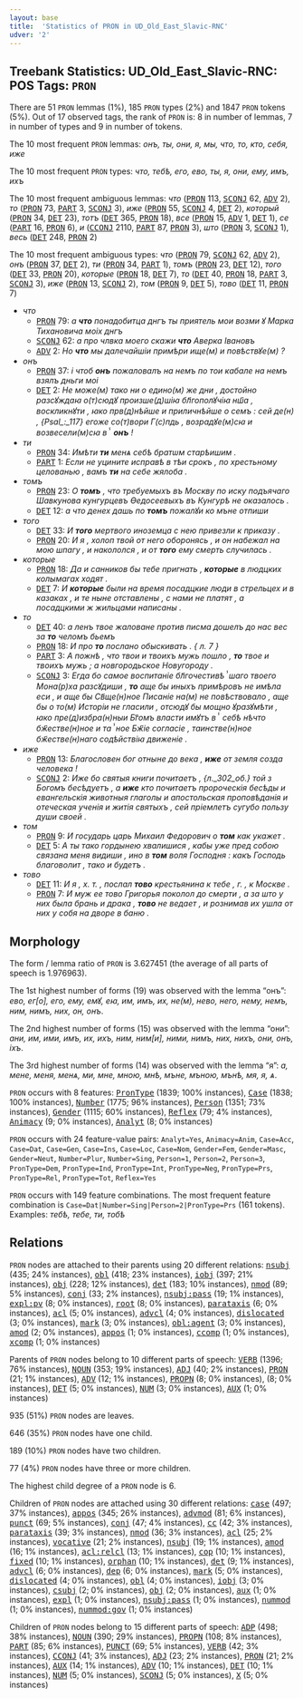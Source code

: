 ```yaml
---
layout: base
title:  'Statistics of PRON in UD_Old_East_Slavic-RNC'
udver: '2'
---
```


## Treebank Statistics: UD_Old_East_Slavic-RNC: POS Tags: `PRON`

There are 51 `PRON` lemmas (1%), 185 `PRON` types (2%) and 1847 `PRON` tokens (5%).
Out of 17 observed tags, the rank of `PRON` is: 8 in number of lemmas, 7 in number of types and 9 in number of tokens.

The 10 most frequent `PRON` lemmas: <em>онъ, ты, они, я, мы, что, то, кто, себя, иже</em>

The 10 most frequent `PRON` types:  <em>что, тебѣ, его, ево, ты, я, они, ему, имъ, ихъ</em>

The 10 most frequent ambiguous lemmas: <em>что</em> (<tt><a href="orv_rnc-pos-PRON.html">PRON</a></tt> 113, <tt><a href="orv_rnc-pos-SCONJ.html">SCONJ</a></tt> 62, <tt><a href="orv_rnc-pos-ADV.html">ADV</a></tt> 2), <em>то</em> (<tt><a href="orv_rnc-pos-PRON.html">PRON</a></tt> 73, <tt><a href="orv_rnc-pos-PART.html">PART</a></tt> 3, <tt><a href="orv_rnc-pos-SCONJ.html">SCONJ</a></tt> 3), <em>иже</em> (<tt><a href="orv_rnc-pos-PRON.html">PRON</a></tt> 55, <tt><a href="orv_rnc-pos-SCONJ.html">SCONJ</a></tt> 4, <tt><a href="orv_rnc-pos-DET.html">DET</a></tt> 2), <em>который</em> (<tt><a href="orv_rnc-pos-PRON.html">PRON</a></tt> 34, <tt><a href="orv_rnc-pos-DET.html">DET</a></tt> 23), <em>тотъ</em> (<tt><a href="orv_rnc-pos-DET.html">DET</a></tt> 365, <tt><a href="orv_rnc-pos-PRON.html">PRON</a></tt> 18), <em>все</em> (<tt><a href="orv_rnc-pos-PRON.html">PRON</a></tt> 15, <tt><a href="orv_rnc-pos-ADV.html">ADV</a></tt> 1, <tt><a href="orv_rnc-pos-DET.html">DET</a></tt> 1), <em>се</em> (<tt><a href="orv_rnc-pos-PART.html">PART</a></tt> 16, <tt><a href="orv_rnc-pos-PRON.html">PRON</a></tt> 6), <em>и</em> (<tt><a href="orv_rnc-pos-CCONJ.html">CCONJ</a></tt> 2110, <tt><a href="orv_rnc-pos-PART.html">PART</a></tt> 87, <tt><a href="orv_rnc-pos-PRON.html">PRON</a></tt> 3), <em>што</em> (<tt><a href="orv_rnc-pos-PRON.html">PRON</a></tt> 3, <tt><a href="orv_rnc-pos-SCONJ.html">SCONJ</a></tt> 1), <em>весь</em> (<tt><a href="orv_rnc-pos-DET.html">DET</a></tt> 248, <tt><a href="orv_rnc-pos-PRON.html">PRON</a></tt> 2)

The 10 most frequent ambiguous types:  <em>что</em> (<tt><a href="orv_rnc-pos-PRON.html">PRON</a></tt> 79, <tt><a href="orv_rnc-pos-SCONJ.html">SCONJ</a></tt> 62, <tt><a href="orv_rnc-pos-ADV.html">ADV</a></tt> 2), <em>онъ</em> (<tt><a href="orv_rnc-pos-PRON.html">PRON</a></tt> 37, <tt><a href="orv_rnc-pos-DET.html">DET</a></tt> 2), <em>ти</em> (<tt><a href="orv_rnc-pos-PRON.html">PRON</a></tt> 34, <tt><a href="orv_rnc-pos-PART.html">PART</a></tt> 1), <em>томъ</em> (<tt><a href="orv_rnc-pos-PRON.html">PRON</a></tt> 23, <tt><a href="orv_rnc-pos-DET.html">DET</a></tt> 12), <em>того</em> (<tt><a href="orv_rnc-pos-DET.html">DET</a></tt> 33, <tt><a href="orv_rnc-pos-PRON.html">PRON</a></tt> 20), <em>которые</em> (<tt><a href="orv_rnc-pos-PRON.html">PRON</a></tt> 18, <tt><a href="orv_rnc-pos-DET.html">DET</a></tt> 7), <em>то</em> (<tt><a href="orv_rnc-pos-DET.html">DET</a></tt> 40, <tt><a href="orv_rnc-pos-PRON.html">PRON</a></tt> 18, <tt><a href="orv_rnc-pos-PART.html">PART</a></tt> 3, <tt><a href="orv_rnc-pos-SCONJ.html">SCONJ</a></tt> 3), <em>иже</em> (<tt><a href="orv_rnc-pos-PRON.html">PRON</a></tt> 13, <tt><a href="orv_rnc-pos-SCONJ.html">SCONJ</a></tt> 2), <em>том</em> (<tt><a href="orv_rnc-pos-PRON.html">PRON</a></tt> 9, <tt><a href="orv_rnc-pos-DET.html">DET</a></tt> 5), <em>тово</em> (<tt><a href="orv_rnc-pos-DET.html">DET</a></tt> 11, <tt><a href="orv_rnc-pos-PRON.html">PRON</a></tt> 7)


* <em>что</em>
  * <tt><a href="orv_rnc-pos-PRON.html">PRON</a></tt> 79: <em>а <b>что</b> понадобитца днгъ ты приятель мои возми ꙋ Марка Тихановича моіх днгъ</em>
  * <tt><a href="orv_rnc-pos-SCONJ.html">SCONJ</a></tt> 62: <em>а про члвка моего скажи <b>что</b> Аверка Івановъ</em>
  * <tt><a href="orv_rnc-pos-ADV.html">ADV</a></tt> 2: <em>Но <b>что</b> мы далечайшіи примѣри ище(м) и повѣствꙋе(м) ?</em>
* <em>онъ</em>
  * <tt><a href="orv_rnc-pos-PRON.html">PRON</a></tt> 37: <em>і чтоб <b>онъ</b> пожаловалъ на немъ по тои кабале на немъ взялъ дньги моі</em>
  * <tt><a href="orv_rnc-pos-DET.html">DET</a></tt> 2: <em>Не може(м) тако ни о едино(м) же дни , достойно разсꙋждаꙗ о(т)сюдꙋ произше(д)шіꙗ бл҃гополꙋчіꙗ нш҃а , воскликнꙋти , ꙗко прв(д)нѣйше и приличнѣйше о семъ : сей де(н) , {Psal_:_117} егоже со(т)вори Г(с)пдь , возрадꙋе(м)сꙗ и возвесели(м)сꙗ вⸯ <b>онъ</b> !</em>
* <em>ти</em>
  * <tt><a href="orv_rnc-pos-PRON.html">PRON</a></tt> 34: <em>Имѣти <b>ти</b> менѧ себѣ братѡм старѣишим .</em>
  * <tt><a href="orv_rnc-pos-PART.html">PART</a></tt> 1: <em>Если не уцините исправѣ в тѣи срокъ , по хрестьному целованью , вамъ <b>ти</b> на себе жялоба .</em>
* <em>томъ</em>
  * <tt><a href="orv_rnc-pos-PRON.html">PRON</a></tt> 23: <em>О <b>томъ</b> , что требуемыхъ въ Москву по иску подъячаго Шавкунова кунгурцевъ Ѳедосеевыхъ въ Кунгурѣ не оказалось .</em>
  * <tt><a href="orv_rnc-pos-DET.html">DET</a></tt> 12: <em>а что денех дашь по <b>томъ</b> пожалꙋи ко мъне отпиши</em>
* <em>того</em>
  * <tt><a href="orv_rnc-pos-DET.html">DET</a></tt> 33: <em>И <b>того</b> мертвого иноземца с нею привезли к приказу .</em>
  * <tt><a href="orv_rnc-pos-PRON.html">PRON</a></tt> 20: <em>И я , холоп твой от него оборонясь , и он набежал на мою шпагу , и накололся , и от <b>того</b> ему смерть случилась .</em>
* <em>которые</em>
  * <tt><a href="orv_rnc-pos-PRON.html">PRON</a></tt> 18: <em>Да и санников бы тебе пригнать , <b>которые</b> в людцких колымагах ходят .</em>
  * <tt><a href="orv_rnc-pos-DET.html">DET</a></tt> 7: <em>И <b>которые</b> были на время посадцкие люди в стрельцех и в казаках , и те ныне отставлены , с нами не платят , а посадцкими ж жильцами написаны .</em>
* <em>то</em>
  * <tt><a href="orv_rnc-pos-DET.html">DET</a></tt> 40: <em>а ленъ твое жаловане против писма дошелъ до нас вес за <b>то</b> челомъ бьемъ</em>
  * <tt><a href="orv_rnc-pos-PRON.html">PRON</a></tt> 18: <em>И про <b>то</b> послано обыскивать . { л. 7 }</em>
  * <tt><a href="orv_rnc-pos-PART.html">PART</a></tt> 3: <em>А пожнѣ , что твои и твоихъ мужь пошло , <b>то</b> твое и твоихъ мужь ; а новгородьское Новугороду .</em>
  * <tt><a href="orv_rnc-pos-SCONJ.html">SCONJ</a></tt> 3: <em>Егда бо самое воспитаніе бл҃гочестивѣⸯшаго твоего Мона(р)ха разсꙋдиши , <b>то</b> аще бы иныхъ примѣровъ не имѣла еси , и аще бы Св҃ще(н)ное Писаніе на(м) не повѣствовало , аще бы о то(м) Исторіи не гласили , отсюдꙋ бы мощно ꙋразꙋмѣти , ꙗко пре(д)избра(н)ныи Бг҃омъ власти имꙋтъ вⸯ себѣ нѣчто бж҃естве(н)ное и таⸯное Бж҃іе согласіе , таинстве(н)ное бж҃естве(н)наго содѣйствіꙗ движеніе .</em>
* <em>иже</em>
  * <tt><a href="orv_rnc-pos-PRON.html">PRON</a></tt> 13: <em>Благословен бог отныне до века , <b>иже</b> от земля созда человека !</em>
  * <tt><a href="orv_rnc-pos-SCONJ.html">SCONJ</a></tt> 2: <em>Иже бо святыя книги почитаетъ , {л._302_об.} той з Богомъ бесѣдуетъ , а <b>иже</b> кто почитаетъ пророческія бесѣды и евангельскія животныя глаголы и апостольская проповѣданія и отеческая ученія и житія святыхъ , сей пріемлетъ сугубо пользу души своей .</em>
* <em>том</em>
  * <tt><a href="orv_rnc-pos-PRON.html">PRON</a></tt> 9: <em>И государь царь Михаил Федорович о <b>том</b> как укажет .</em>
  * <tt><a href="orv_rnc-pos-DET.html">DET</a></tt> 5: <em>А ты тако гордынею хвалишися , кабы уже пред собою связана меня видиши , ино в <b>том</b> воля Господня : какъ Господь благоволит , тако и будетъ .</em>
* <em>тово</em>
  * <tt><a href="orv_rnc-pos-DET.html">DET</a></tt> 11: <em>И я , х. т. , послал <b>тово</b> крестьянина к тебе , г. , к Москве .</em>
  * <tt><a href="orv_rnc-pos-PRON.html">PRON</a></tt> 7: <em>И муж ее тово Григорья поколол до смерти , а за што у них была брань и драка , <b>тово</b> не ведает , и рознимав их ушла от них у собя на дворе в баню .</em>

## Morphology

The form / lemma ratio of `PRON` is 3.627451 (the average of all parts of speech is 1.976963).

The 1st highest number of forms (19) was observed with the lemma “онъ”: <em>ево, ег[о], его, ему, емꙋ, еꙗ, им, имъ, их, не(м), нево, него, нему, немъ, ним, нимъ, них, он, онъ</em>.

The 2nd highest number of forms (15) was observed with the lemma “они”: <em>ани, им, ими, имъ, их, ихъ, ним, ним[и], ними, нимъ, них, нихъ, они, онъ, іхъ</em>.

The 3rd highest number of forms (14) was observed with the lemma “я”: <em>а, мене, меня, менѧ, ми, мне, мною, мнѣ, мъне, мъною, мънѣ, мя, я, ѧ</em>.

`PRON` occurs with 8 features: <tt><a href="orv_rnc-feat-PronType.html">PronType</a></tt> (1839; 100% instances), <tt><a href="orv_rnc-feat-Case.html">Case</a></tt> (1838; 100% instances), <tt><a href="orv_rnc-feat-Number.html">Number</a></tt> (1775; 96% instances), <tt><a href="orv_rnc-feat-Person.html">Person</a></tt> (1351; 73% instances), <tt><a href="orv_rnc-feat-Gender.html">Gender</a></tt> (1115; 60% instances), <tt><a href="orv_rnc-feat-Reflex.html">Reflex</a></tt> (79; 4% instances), <tt><a href="orv_rnc-feat-Animacy.html">Animacy</a></tt> (9; 0% instances), <tt><a href="orv_rnc-feat-Analyt.html">Analyt</a></tt> (8; 0% instances)

`PRON` occurs with 24 feature-value pairs: `Analyt=Yes`, `Animacy=Anim`, `Case=Acc`, `Case=Dat`, `Case=Gen`, `Case=Ins`, `Case=Loc`, `Case=Nom`, `Gender=Fem`, `Gender=Masc`, `Gender=Neut`, `Number=Plur`, `Number=Sing`, `Person=1`, `Person=2`, `Person=3`, `PronType=Dem`, `PronType=Ind`, `PronType=Int`, `PronType=Neg`, `PronType=Prs`, `PronType=Rel`, `PronType=Tot`, `Reflex=Yes`

`PRON` occurs with 149 feature combinations.
The most frequent feature combination is `Case=Dat|Number=Sing|Person=2|PronType=Prs` (161 tokens).
Examples: <em>тебѣ, тебе, ти, тобѣ</em>


## Relations

`PRON` nodes are attached to their parents using 20 different relations: <tt><a href="orv_rnc-dep-nsubj.html">nsubj</a></tt> (435; 24% instances), <tt><a href="orv_rnc-dep-obl.html">obl</a></tt> (418; 23% instances), <tt><a href="orv_rnc-dep-iobj.html">iobj</a></tt> (397; 21% instances), <tt><a href="orv_rnc-dep-obj.html">obj</a></tt> (228; 12% instances), <tt><a href="orv_rnc-dep-det.html">det</a></tt> (183; 10% instances), <tt><a href="orv_rnc-dep-nmod.html">nmod</a></tt> (89; 5% instances), <tt><a href="orv_rnc-dep-conj.html">conj</a></tt> (33; 2% instances), <tt><a href="orv_rnc-dep-nsubj-pass.html">nsubj:pass</a></tt> (19; 1% instances), <tt><a href="orv_rnc-dep-expl-pv.html">expl:pv</a></tt> (8; 0% instances), <tt><a href="orv_rnc-dep-root.html">root</a></tt> (8; 0% instances), <tt><a href="orv_rnc-dep-parataxis.html">parataxis</a></tt> (6; 0% instances), <tt><a href="orv_rnc-dep-acl.html">acl</a></tt> (5; 0% instances), <tt><a href="orv_rnc-dep-advcl.html">advcl</a></tt> (4; 0% instances), <tt><a href="orv_rnc-dep-dislocated.html">dislocated</a></tt> (3; 0% instances), <tt><a href="orv_rnc-dep-mark.html">mark</a></tt> (3; 0% instances), <tt><a href="orv_rnc-dep-obl-agent.html">obl:agent</a></tt> (3; 0% instances), <tt><a href="orv_rnc-dep-amod.html">amod</a></tt> (2; 0% instances), <tt><a href="orv_rnc-dep-appos.html">appos</a></tt> (1; 0% instances), <tt><a href="orv_rnc-dep-ccomp.html">ccomp</a></tt> (1; 0% instances), <tt><a href="orv_rnc-dep-xcomp.html">xcomp</a></tt> (1; 0% instances)

Parents of `PRON` nodes belong to 10 different parts of speech: <tt><a href="orv_rnc-pos-VERB.html">VERB</a></tt> (1396; 76% instances), <tt><a href="orv_rnc-pos-NOUN.html">NOUN</a></tt> (353; 19% instances), <tt><a href="orv_rnc-pos-ADJ.html">ADJ</a></tt> (40; 2% instances), <tt><a href="orv_rnc-pos-PRON.html">PRON</a></tt> (21; 1% instances), <tt><a href="orv_rnc-pos-ADV.html">ADV</a></tt> (12; 1% instances), <tt><a href="orv_rnc-pos-PROPN.html">PROPN</a></tt> (8; 0% instances),  (8; 0% instances), <tt><a href="orv_rnc-pos-DET.html">DET</a></tt> (5; 0% instances), <tt><a href="orv_rnc-pos-NUM.html">NUM</a></tt> (3; 0% instances), <tt><a href="orv_rnc-pos-AUX.html">AUX</a></tt> (1; 0% instances)

935 (51%) `PRON` nodes are leaves.

646 (35%) `PRON` nodes have one child.

189 (10%) `PRON` nodes have two children.

77 (4%) `PRON` nodes have three or more children.

The highest child degree of a `PRON` node is 6.

Children of `PRON` nodes are attached using 30 different relations: <tt><a href="orv_rnc-dep-case.html">case</a></tt> (497; 37% instances), <tt><a href="orv_rnc-dep-appos.html">appos</a></tt> (345; 26% instances), <tt><a href="orv_rnc-dep-advmod.html">advmod</a></tt> (81; 6% instances), <tt><a href="orv_rnc-dep-punct.html">punct</a></tt> (69; 5% instances), <tt><a href="orv_rnc-dep-conj.html">conj</a></tt> (47; 4% instances), <tt><a href="orv_rnc-dep-cc.html">cc</a></tt> (42; 3% instances), <tt><a href="orv_rnc-dep-parataxis.html">parataxis</a></tt> (39; 3% instances), <tt><a href="orv_rnc-dep-nmod.html">nmod</a></tt> (36; 3% instances), <tt><a href="orv_rnc-dep-acl.html">acl</a></tt> (25; 2% instances), <tt><a href="orv_rnc-dep-vocative.html">vocative</a></tt> (21; 2% instances), <tt><a href="orv_rnc-dep-nsubj.html">nsubj</a></tt> (19; 1% instances), <tt><a href="orv_rnc-dep-amod.html">amod</a></tt> (16; 1% instances), <tt><a href="orv_rnc-dep-acl-relcl.html">acl:relcl</a></tt> (13; 1% instances), <tt><a href="orv_rnc-dep-cop.html">cop</a></tt> (10; 1% instances), <tt><a href="orv_rnc-dep-fixed.html">fixed</a></tt> (10; 1% instances), <tt><a href="orv_rnc-dep-orphan.html">orphan</a></tt> (10; 1% instances), <tt><a href="orv_rnc-dep-det.html">det</a></tt> (9; 1% instances), <tt><a href="orv_rnc-dep-advcl.html">advcl</a></tt> (6; 0% instances), <tt><a href="orv_rnc-dep-dep.html">dep</a></tt> (6; 0% instances), <tt><a href="orv_rnc-dep-mark.html">mark</a></tt> (5; 0% instances), <tt><a href="orv_rnc-dep-dislocated.html">dislocated</a></tt> (4; 0% instances), <tt><a href="orv_rnc-dep-obl.html">obl</a></tt> (4; 0% instances), <tt><a href="orv_rnc-dep-iobj.html">iobj</a></tt> (3; 0% instances), <tt><a href="orv_rnc-dep-csubj.html">csubj</a></tt> (2; 0% instances), <tt><a href="orv_rnc-dep-obj.html">obj</a></tt> (2; 0% instances), <tt><a href="orv_rnc-dep-aux.html">aux</a></tt> (1; 0% instances), <tt><a href="orv_rnc-dep-expl.html">expl</a></tt> (1; 0% instances), <tt><a href="orv_rnc-dep-nsubj-pass.html">nsubj:pass</a></tt> (1; 0% instances), <tt><a href="orv_rnc-dep-nummod.html">nummod</a></tt> (1; 0% instances), <tt><a href="orv_rnc-dep-nummod-gov.html">nummod:gov</a></tt> (1; 0% instances)

Children of `PRON` nodes belong to 15 different parts of speech: <tt><a href="orv_rnc-pos-ADP.html">ADP</a></tt> (498; 38% instances), <tt><a href="orv_rnc-pos-NOUN.html">NOUN</a></tt> (390; 29% instances), <tt><a href="orv_rnc-pos-PROPN.html">PROPN</a></tt> (108; 8% instances), <tt><a href="orv_rnc-pos-PART.html">PART</a></tt> (85; 6% instances), <tt><a href="orv_rnc-pos-PUNCT.html">PUNCT</a></tt> (69; 5% instances), <tt><a href="orv_rnc-pos-VERB.html">VERB</a></tt> (42; 3% instances), <tt><a href="orv_rnc-pos-CCONJ.html">CCONJ</a></tt> (41; 3% instances), <tt><a href="orv_rnc-pos-ADJ.html">ADJ</a></tt> (23; 2% instances), <tt><a href="orv_rnc-pos-PRON.html">PRON</a></tt> (21; 2% instances), <tt><a href="orv_rnc-pos-AUX.html">AUX</a></tt> (14; 1% instances), <tt><a href="orv_rnc-pos-ADV.html">ADV</a></tt> (10; 1% instances), <tt><a href="orv_rnc-pos-DET.html">DET</a></tt> (10; 1% instances), <tt><a href="orv_rnc-pos-NUM.html">NUM</a></tt> (5; 0% instances), <tt><a href="orv_rnc-pos-SCONJ.html">SCONJ</a></tt> (5; 0% instances), <tt><a href="orv_rnc-pos-X.html">X</a></tt> (5; 0% instances)

